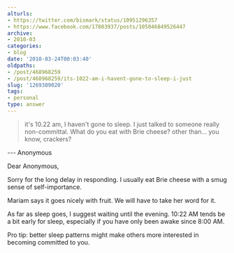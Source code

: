 ```yaml
---
alturls:
- https://twitter.com/bismark/status/10951296357
- https://www.facebook.com/17803937/posts/105046849526447
archive:
- 2010-03
categories:
- blog
date: '2010-03-24T00:03:40'
oldpaths:
- /post/468968259
- /post/468968259/its-1022-am-i-havent-gone-to-sleep-i-just
slug: '1269389020'
tags:
- personal
type: answer
---
```


> it's 10.22 am, I haven't gone to sleep. I just talked to someone really
> non-committal. What do you eat with Brie cheese? other than... you know,
> crackers?

--- Anonymous

Dear Anonymous,

Sorry for the long delay in responding.  I usually eat Brie cheese with
a smug sense of self-importance.

Mariam says it goes nicely with fruit.  We will have to take her word for
it.

As far as sleep goes, I suggest waiting until the evening. 10:22 AM tends
be a bit early for sleep, especially if you have only been awake since
8:00 AM.

Pro tip: better sleep patterns might make others more interested in
becoming committed to you.
